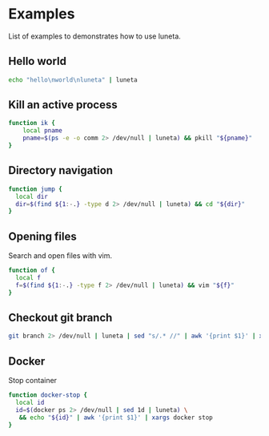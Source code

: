 # Examples

List of examples to demonstrates how to use luneta.

## Hello world

```bash
echo "hello\nworld\nluneta" | luneta
```

## Kill an active process

```bash
function ik {
    local pname
    pname=$(ps -e -o comm 2> /dev/null | luneta) && pkill "${pname}"
}
```

## Directory navigation

```bash
function jump {
  local dir
  dir=$(find ${1:-.} -type d 2> /dev/null | luneta) && cd "${dir}"
}
```
## Opening files

Search and open files with vim.

```bash
function of {
  local f
  f=$(find ${1:-.} -type f 2> /dev/null | luneta) && vim "${f}"
}
```

## Checkout git branch

```bash
git branch 2> /dev/null | luneta | sed "s/.* //" | awk '{print $1}' | xargs git checkout
```

## Docker

Stop container

```bash
function docker-stop {
  local id
  id=$(docker ps 2> /dev/null | sed 1d | luneta) \
   && echo "${id}" | awk '{print $1}' | xargs docker stop
}
```